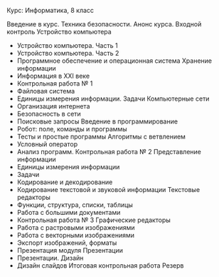 Курс: Информатика, 8 класс

Введение в курс. Техника безопасности. Анонс курса. Входной контроль
Устройство компьютера
- Устройство компьютера. Часть 1
- Устройство компьютера. Часть 2
- Программное обеспечение и операционная система
Хранение информации
- Информация в XXI веке
- Контрольная работа № 1
- Файловая система
- Единицы измерения информации. Задачи
Компьютерные сети
- Организация интернета
- Безопасность в сети
- Поисковые запросы
Введение в программирование
- Робот: поле, команды и программы
- Тесты и простые программы
Алгоритмы с ветвлением
- Условный оператор
- Анализ программ. Контрольная работа № 2
Представление информации
- Единицы измерения информации
- Задачи
- Кодирование и декодирование
- Кодирование текстовой и звуковой информации
Текстовые редакторы
- Функции, структура, списки, таблицы
- Работа с большими документами
- Контрольная работа № 3
Графические редакторы
- Работа с растровыми изображениями
- Работа с векторными изображениями
- Экспорт изображений, форматы
- Презентация модуля
Презентации
- Презентации. Дизайн
- Дизайн слайдов
Итоговая контрольная работа
Резерв
